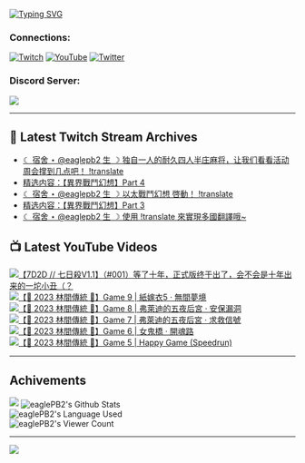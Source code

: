 <!--### Hello people, I'm EaglePB2 - The one who building something for fun 👋
Thank you for standby for this profile.   
The purpose of this profile is coming soon.   
You may come back later, as you wish if this readme.md is updated.   -->

<a href="https://git.io/typing-svg"><img src="https://readme-typing-svg.herokuapp.com?font=Fira+Code&duration=1000&pause=5000&vCenter=true&random=false&width=500&lines=%F0%9F%91%8B+Hello+Everyone%2C+I'm+EaglePB2.;%F0%9F%99%87+Thank+you+for+stopping+by+my+profile.+;%F0%9F%94%AD+%3D%3D%3D%3D+%F0%9F%94%AD;%F0%9F%91%8B+%E4%BD%A0%E5%A5%BD%EF%BC%8C%E6%AD%A1%E8%BF%8E%E4%BE%86%E5%88%B0%E6%88%91%E7%9A%84%E4%BB%A3%E7%A2%BC%E5%BA%AB%E3%80%82;%F0%9F%99%87+%E6%84%9F%E8%AC%9D%E5%89%8D%E4%BE%86%E5%8F%83%E8%A7%80%E5%B0%8F%E5%B1%8B+owo~" alt="Typing SVG" /></a>

### Connections:

[![Twitch](https://img.shields.io/badge/Twitch-9347FF?style=flat-square&logo=twitch&logoColor=white)](https://www.twitch.tv/eaglepb2)
[![YouTube](https://img.shields.io/badge/YouTube-%23FF0000.svg?style=flat-square&logo=YouTube&logoColor=white)](https://www.youtube.com/eaglepb2)
[![Twitter](https://img.shields.io/badge/Twitter-%231DA1F2.svg?style=flat-square&logo=Twitter&logoColor=white)](https://twitter.com/eaglepb2)

### Discord Server:

[![](https://invidget.switchblade.xyz/qKrub9b?theme=dark&language=ch)](https://discord.gg/qKrub9b)

---

## 👾 Latest Twitch Stream Archives
<!-- TWITCH:START -->
- [☾ 宿舍 ⋆ @eaglepb2 生 ☽ 独自一人的耐久四人半庄麻将，让我们看看活动周会撑到几点吧！ !translate](https://www.twitch.tv/videos/2277412178)
- [精选内容：【異界戰鬥幻想】Part 4](https://www.twitch.tv/videos/2276405354)
- [☾ 宿舍 ⋆ @eaglepb2 生 ☽ 以太戰鬥幻想 啓動！ !translate](https://www.twitch.tv/videos/2275737552)
- [精选内容：【異界戰鬥幻想】Part 3](https://www.twitch.tv/videos/2275707670)
- [☾ 宿舍 ⋆ @eaglepb2 生 ☽ 使用 !translate 來實現多國翻譯哦~](https://www.twitch.tv/videos/2274876635)
<!-- TWITCH:END -->



## 📺 Latest YouTube Videos
<!-- YOUTUBE:START -->
<!-- YOUTUBE:END -->

<!-- BEGIN YOUTUBE-CARDS -->
<a href="https://www.youtube.com/watch?v=ZWD4Bk4aNco">
  <picture>
    <source media="(prefers-color-scheme: dark)" srcset="https://ytcards.demolab.com/?id=ZWD4Bk4aNco&title=%E3%80%907D2D+%2F%2F+%E4%B8%83%E6%97%A5%E6%AE%BAV1.1%E3%80%91%EF%BC%88%23001%EF%BC%89%E7%AD%89%E4%BA%86%E5%8D%81%E5%B9%B4%EF%BC%8C%E6%AD%A3%E5%BC%8F%E7%89%88%E7%BB%88%E4%BA%8E%E5%87%BA%E4%BA%86%EF%BC%8C%E4%BC%9A%E4%B8%8D%E4%BC%9A%E6%98%AF%E5%8D%81%E5%B9%B4%E5%87%BA%E6%9D%A5%E7%9A%84%E4%B8%80%E5%9D%A8%E5%B0%8F%E4%B8%91%EF%BC%88%EF%BC%9F&lang=zh&timestamp=1729066123&background_color=%230d1117&title_color=%23ffffff&stats_color=%23dedede&max_title_lines=1&width=250&border_radius=5&duration=16022">
    <img src="https://ytcards.demolab.com/?id=ZWD4Bk4aNco&title=%E3%80%907D2D+%2F%2F+%E4%B8%83%E6%97%A5%E6%AE%BAV1.1%E3%80%91%EF%BC%88%23001%EF%BC%89%E7%AD%89%E4%BA%86%E5%8D%81%E5%B9%B4%EF%BC%8C%E6%AD%A3%E5%BC%8F%E7%89%88%E7%BB%88%E4%BA%8E%E5%87%BA%E4%BA%86%EF%BC%8C%E4%BC%9A%E4%B8%8D%E4%BC%9A%E6%98%AF%E5%8D%81%E5%B9%B4%E5%87%BA%E6%9D%A5%E7%9A%84%E4%B8%80%E5%9D%A8%E5%B0%8F%E4%B8%91%EF%BC%88%EF%BC%9F&lang=zh&timestamp=1729066123&background_color=%23ffffff&title_color=%2324292f&stats_color=%2357606a&max_title_lines=1&width=250&border_radius=5&duration=16022" alt="【7D2D // 七日殺V1.1】（#001）等了十年，正式版终于出了，会不会是十年出来的一坨小丑（？" title="【7D2D // 七日殺V1.1】（#001）等了十年，正式版终于出了，会不会是十年出来的一坨小丑（？">
  </picture>
</a>
<a href="https://www.youtube.com/watch?v=kW2hSuSmlnU">
  <picture>
    <source media="(prefers-color-scheme: dark)" srcset="https://ytcards.demolab.com/?id=kW2hSuSmlnU&title=%E3%80%90%F0%9F%8E%83+2023+%E6%9E%97%E9%96%93%E5%82%B3%E7%B5%B1+%F0%9F%8E%83%E3%80%91Game+9+%7C+%E7%B4%99%E5%AB%81%E8%A1%A35+%C2%B7+%E7%84%A1%E9%96%93%E5%A4%A2%E5%A2%83&lang=zh&timestamp=1728969707&background_color=%230d1117&title_color=%23ffffff&stats_color=%23dedede&max_title_lines=1&width=250&border_radius=5&duration=7508">
    <img src="https://ytcards.demolab.com/?id=kW2hSuSmlnU&title=%E3%80%90%F0%9F%8E%83+2023+%E6%9E%97%E9%96%93%E5%82%B3%E7%B5%B1+%F0%9F%8E%83%E3%80%91Game+9+%7C+%E7%B4%99%E5%AB%81%E8%A1%A35+%C2%B7+%E7%84%A1%E9%96%93%E5%A4%A2%E5%A2%83&lang=zh&timestamp=1728969707&background_color=%23ffffff&title_color=%2324292f&stats_color=%2357606a&max_title_lines=1&width=250&border_radius=5&duration=7508" alt="【🎃 2023 林間傳統 🎃】Game 9 | 紙嫁衣5 · 無間夢境" title="【🎃 2023 林間傳統 🎃】Game 9 | 紙嫁衣5 · 無間夢境">
  </picture>
</a>
<a href="https://www.youtube.com/watch?v=C6lN8JnEY6M">
  <picture>
    <source media="(prefers-color-scheme: dark)" srcset="https://ytcards.demolab.com/?id=C6lN8JnEY6M&title=%E3%80%90%F0%9F%8E%83+2023+%E6%9E%97%E9%96%93%E5%82%B3%E7%B5%B1+%F0%9F%8E%83%E3%80%91Game+8+%7C+%E5%BC%97%E8%90%8A%E8%BF%AA%E7%9A%84%E4%BA%94%E5%A4%9C%E5%90%8E%E5%AE%AE+%C2%B7+%E5%AE%89%E4%BF%9D%E6%BC%8F%E6%B4%9E&lang=zh&timestamp=1728898035&background_color=%230d1117&title_color=%23ffffff&stats_color=%23dedede&max_title_lines=1&width=250&border_radius=5&duration=25472">
    <img src="https://ytcards.demolab.com/?id=C6lN8JnEY6M&title=%E3%80%90%F0%9F%8E%83+2023+%E6%9E%97%E9%96%93%E5%82%B3%E7%B5%B1+%F0%9F%8E%83%E3%80%91Game+8+%7C+%E5%BC%97%E8%90%8A%E8%BF%AA%E7%9A%84%E4%BA%94%E5%A4%9C%E5%90%8E%E5%AE%AE+%C2%B7+%E5%AE%89%E4%BF%9D%E6%BC%8F%E6%B4%9E&lang=zh&timestamp=1728898035&background_color=%23ffffff&title_color=%2324292f&stats_color=%2357606a&max_title_lines=1&width=250&border_radius=5&duration=25472" alt="【🎃 2023 林間傳統 🎃】Game 8 | 弗萊迪的五夜后宮 · 安保漏洞" title="【🎃 2023 林間傳統 🎃】Game 8 | 弗萊迪的五夜后宮 · 安保漏洞">
  </picture>
</a>
<a href="https://www.youtube.com/watch?v=QDibFRDuMsQ">
  <picture>
    <source media="(prefers-color-scheme: dark)" srcset="https://ytcards.demolab.com/?id=QDibFRDuMsQ&title=%E3%80%90%F0%9F%8E%83+2023+%E6%9E%97%E9%96%93%E5%82%B3%E7%B5%B1+%F0%9F%8E%83%E3%80%91Game+7+%7C+%E5%BC%97%E8%90%8A%E8%BF%AA%E7%9A%84%E4%BA%94%E5%A4%9C%E5%90%8E%E5%AE%AE+%C2%B7+%E6%B1%82%E6%95%91%E4%BF%A1%E8%99%9F&lang=zh&timestamp=1728811391&background_color=%230d1117&title_color=%23ffffff&stats_color=%23dedede&max_title_lines=1&width=250&border_radius=5&duration=24373">
    <img src="https://ytcards.demolab.com/?id=QDibFRDuMsQ&title=%E3%80%90%F0%9F%8E%83+2023+%E6%9E%97%E9%96%93%E5%82%B3%E7%B5%B1+%F0%9F%8E%83%E3%80%91Game+7+%7C+%E5%BC%97%E8%90%8A%E8%BF%AA%E7%9A%84%E4%BA%94%E5%A4%9C%E5%90%8E%E5%AE%AE+%C2%B7+%E6%B1%82%E6%95%91%E4%BF%A1%E8%99%9F&lang=zh&timestamp=1728811391&background_color=%23ffffff&title_color=%2324292f&stats_color=%2357606a&max_title_lines=1&width=250&border_radius=5&duration=24373" alt="【🎃 2023 林間傳統 🎃】Game 7 | 弗萊迪的五夜后宮 · 求救信號" title="【🎃 2023 林間傳統 🎃】Game 7 | 弗萊迪的五夜后宮 · 求救信號">
  </picture>
</a>
<a href="https://www.youtube.com/watch?v=Vn6ahXQn7Hk">
  <picture>
    <source media="(prefers-color-scheme: dark)" srcset="https://ytcards.demolab.com/?id=Vn6ahXQn7Hk&title=%E3%80%90%F0%9F%8E%83+2023+%E6%9E%97%E9%96%93%E5%82%B3%E7%B5%B1+%F0%9F%8E%83%E3%80%91Game+6+%7C+%E5%A5%B3%E9%AC%BC%E6%A9%8B+%C2%B7+%E9%96%8B%E9%AD%82%E8%B7%AF&lang=zh&timestamp=1728727013&background_color=%230d1117&title_color=%23ffffff&stats_color=%23dedede&max_title_lines=1&width=250&border_radius=5&duration=15272">
    <img src="https://ytcards.demolab.com/?id=Vn6ahXQn7Hk&title=%E3%80%90%F0%9F%8E%83+2023+%E6%9E%97%E9%96%93%E5%82%B3%E7%B5%B1+%F0%9F%8E%83%E3%80%91Game+6+%7C+%E5%A5%B3%E9%AC%BC%E6%A9%8B+%C2%B7+%E9%96%8B%E9%AD%82%E8%B7%AF&lang=zh&timestamp=1728727013&background_color=%23ffffff&title_color=%2324292f&stats_color=%2357606a&max_title_lines=1&width=250&border_radius=5&duration=15272" alt="【🎃 2023 林間傳統 🎃】Game 6 | 女鬼橋 · 開魂路" title="【🎃 2023 林間傳統 🎃】Game 6 | 女鬼橋 · 開魂路">
  </picture>
</a>
<a href="https://www.youtube.com/watch?v=W0nEFNVAUaw">
  <picture>
    <source media="(prefers-color-scheme: dark)" srcset="https://ytcards.demolab.com/?id=W0nEFNVAUaw&title=%E3%80%90%F0%9F%8E%83+2023+%E6%9E%97%E9%96%93%E5%82%B3%E7%B5%B1+%F0%9F%8E%83%E3%80%91Game+5+%7C+Happy+Game+%28Speedrun%29&lang=zh&timestamp=1728665241&background_color=%230d1117&title_color=%23ffffff&stats_color=%23dedede&max_title_lines=1&width=250&border_radius=5&duration=5487">
    <img src="https://ytcards.demolab.com/?id=W0nEFNVAUaw&title=%E3%80%90%F0%9F%8E%83+2023+%E6%9E%97%E9%96%93%E5%82%B3%E7%B5%B1+%F0%9F%8E%83%E3%80%91Game+5+%7C+Happy+Game+%28Speedrun%29&lang=zh&timestamp=1728665241&background_color=%23ffffff&title_color=%2324292f&stats_color=%2357606a&max_title_lines=1&width=250&border_radius=5&duration=5487" alt="【🎃 2023 林間傳統 🎃】Game 5 | Happy Game (Speedrun)" title="【🎃 2023 林間傳統 🎃】Game 5 | Happy Game (Speedrun)">
  </picture>
</a>
<!-- END YOUTUBE-CARDS -->

---

## Achivements
[![](https://github-profile-trophy.vercel.app/?username=eaglepb2&theme=monokai&no-bg=true&&title=Repositories,Issues,Commit,MultiLanguage)](https://github.com/anuraghazra/github-readme-stats)
<img align="center" alt="eaglePB2's Github Stats" src="https://github-readme-stats.vercel.app/api?username=eaglePB2&show_icons=true&hide_border=true&theme=merko" />
<br>
<img align="center" alt="eaglePB2's Language Used" src="https://github-readme-stats.vercel.app/api/top-langs/?username=eaglePB2&show_icons=true&hide_border=true&theme=merko&layout=compact&langs_count=8" />
<br>
<img align="center" alt="eaglePB2's Viewer Count" src="https://visitcount.itsvg.in/api?id=eaglepb2&label=Profile%20Views&color=3&icon=5&pretty=true" />

<hr>

<!-- RANDOMQUOTE:START -->
![](https://quotes-github-readme.vercel.app/api?type=horizontal&theme=merko)
<!-- RANDOMQUOTE:END -->


<!--
       _____   _   _   _____       _____   _   _   ____   
      |_   _| | | | | |  ___|     |  ___| | \ | | |  _  \  
        | |   | |_| | | |___      | |___  |  \| | | | | | 
        | |   |  _  | |  ___|     |  ___| |     | | | | | 
        | |   | | | | | |___      | |___  | |\  | | |_| | 
        |_|   |_| |_| |_____|     |_____| |_| \_| |____ / 
      
-->
